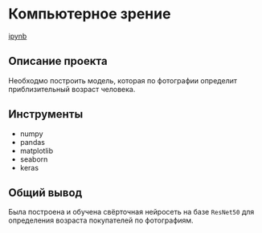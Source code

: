 # Компьютерное зрение

[ipynb](https://github.com/AlexBu99/Portfolio/blob/main/%D0%9A%D0%BE%D0%BC%D0%BF%D1%8C%D1%8E%D1%82%D0%B5%D1%80%D0%BD%D0%BE%D0%B5%20%D0%B7%D1%80%D0%B5%D0%BD%D0%B8%D0%B5/%D0%9A%D0%BB%D0%B0%D1%81%D1%81%D0%B8%D1%84%D0%B8%D0%BA%D0%B0%D1%86%D0%B8%D1%8F_%D0%B8%D0%B7%D0%BE%D0%B1%D1%80%D0%B0%D0%B6%D0%B5%D0%BD%D0%B8%D0%B9.ipynb)

## Описание проекта

Необходмо построить модель, которая по фотографии определит приблизительный возраст человека.

## Инструменты

- numpy 
- pandas
- matplotlib
- seaborn
- keras

 
## Общий вывод

Была построена и обучена свёрточная нейросеть на базе `ResNet50` для определения возраста покупателей по фотографиям.
